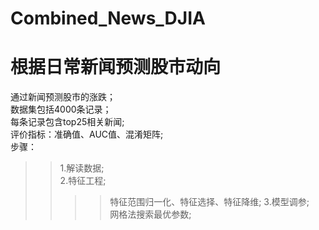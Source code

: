 # Combined_News_DJIA
根据日常新闻预测股市动向
==========
通过新闻预测股市的涨跌；<br>
数据集包括4000条记录；<br>
每条记录包含top25相关新闻;<br>
评价指标：准确值、AUC值、混淆矩阵;<br>
步骤：<br>
>>1.解读数据;<br>
>>2.特征工程;<br>
>>>>特征范围归一化、特征选择、特征降维;
>>3.模型调参;<br>
>>>>网格法搜索最优参数;<br>
